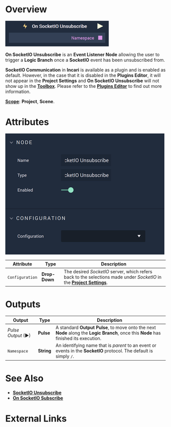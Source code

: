 # Overview

![The On SocketIO Unsubscribe Node.](../../../../.gitbook/assets/onsocketiounsubscribe.png)

**On SocketIO Unsubscribe** is an **Event Listener Node** allowing the user to trigger a **Logic Branch** once a **SocketIO** event has been unsubscribed from. 

**SocketIO Communication** in **Incari** is available as a plugin and is enabled as default. However, in the case that it is disabled in the **Plugins Editor**, it will not appear in the **Project Settings** and **On SocketIO Unsubscribe** will not show up in the [**Toolbox**](../../overview.md). Please refer to the [**Plugins Editor**](../../../modules/plugins/README.md) to find out more information.

[**Scope**](../../overview.md#scopes): **Project**, **Scene**.

# Attributes

![On SocketIO Unsubscribe Node Attributes.](../../../../.gitbook/assets/onsocketunsubscribeattributes.png)

|Attribute|Type|Description|
|---|---|---|
|`Configuration`|**Drop-Down**|The desired _SocketIO_ server, which refers back to the selections made under *SocketIO* in the [**Project Settings**](../../../modules/project-settings.md).| 


# Outputs

|Output|Type|Description|
|---|---|---|
|*Pulse Output* (►)|**Pulse**|A standard **Output Pulse**, to move onto the next **Node** along the **Logic Branch**, once this **Node** has finished its execution.|
|`Namespace`|**String**| An identifying name that is *parent* to an event or events in the **SocketIO** protocol. The default is simply `/`.|
# See Also

* [**SocketIO Unsubscribe**](../socketiounsubscribe.md)
* [**On SocketIO Subscribe**](onsocketiosubscribe.md)

# External Links

